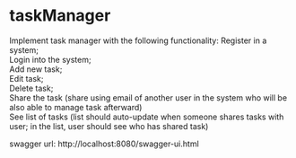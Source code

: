 # taskManager

Implement task manager with the following functionality:
Register in a system; </br>
Login into the system;</br>
Add new task;</br>
Edit task;</br>
Delete task;</br>
Share the task (share using email of another user in the system who will be
also able to manage task afterward)</br>
See list of tasks (list should auto-update when someone shares tasks with
user; in the list, user should see who has shared task)</br>


swagger url: 
http://localhost:8080/swagger-ui.html
